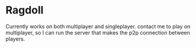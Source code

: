# Ragdoll

Currently works on both multiplayer and singleplayer. contact me to play on multiplayer, so I can run the server that makes the p2p connection between players.
